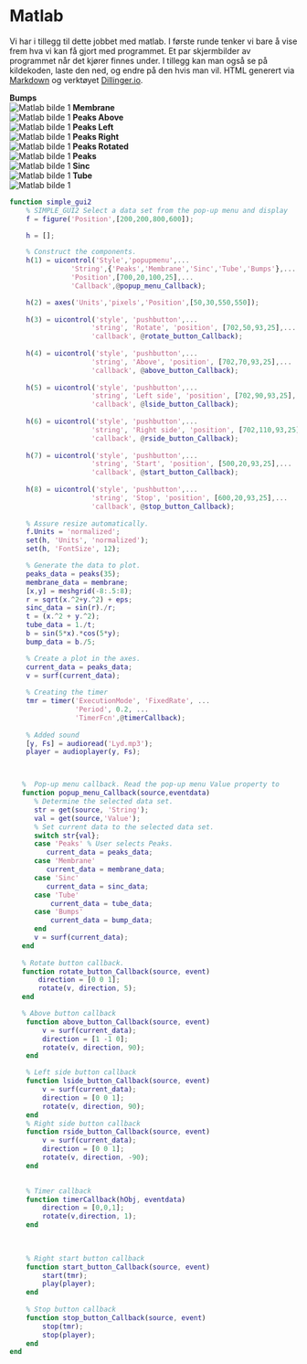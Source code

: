 # Matlab
Vi har i tillegg til dette jobbet med matlab. I første runde tenker vi bare å vise frem hva vi kan få gjort med programmet. Et par skjermbilder av programmet når det kjører finnes under. I tillegg kan man også se på kildekoden, laste den ned, og endre på den hvis man vil. HTML generert via [Markdown](matlab.md) og verktøyet [Dillinger.io](https://dillinger.io/).

**Bumps**  
![Matlab bilde 1](MATLAB/Skjermbilder/Bumps.png)
**Membrane**  
![Matlab bilde 1](MATLAB/Skjermbilder/Membrane.png)
**Peaks Above**  
![Matlab bilde 1](MATLAB/Skjermbilder/Peaks&#32;above.png)
**Peaks Left**  
![Matlab bilde 1](MATLAB/Skjermbilder/Peaks&#32;left&#32;side.png)
**Peaks Right**  
![Matlab bilde 1](MATLAB/Skjermbilder/Peaks&#32;right&#32;side.png)
**Peaks Rotated**  
![Matlab bilde 1](MATLAB/Skjermbilder/Peaks&#32;Rotated.png)
**Peaks**  
![Matlab bilde 1](MATLAB/Skjermbilder/Peaks.png)
**Sinc**  
![Matlab bilde 1](MATLAB/Skjermbilder/Sinc.png)
**Tube**  
![Matlab bilde 1](MATLAB/Skjermbilder/Tube.png)
```matlab
function simple_gui2
    % SIMPLE_GUI2 Select a data set from the pop-up menu and display
    f = figure('Position',[200,200,800,600]);

    h = [];

    % Construct the components.
    h(1) = uicontrol('Style','popupmenu',...
               'String',{'Peaks','Membrane','Sinc','Tube','Bumps'},...
               'Position',[700,20,100,25],...
               'Callback',@popup_menu_Callback);      

    h(2) = axes('Units','pixels','Position',[50,30,550,550]);
    
    h(3) = uicontrol('style', 'pushbutton',...
                    'string', 'Rotate', 'position', [702,50,93,25],...
                    'callback', @rotate_button_Callback);
                
    h(4) = uicontrol('style', 'pushbutton',...
                    'string', 'Above', 'position', [702,70,93,25],...
                    'callback', @above_button_Callback);
                
    h(5) = uicontrol('style', 'pushbutton',...
                    'string', 'Left side', 'position', [702,90,93,25],...
                    'callback', @lside_button_Callback);
                
    h(6) = uicontrol('style', 'pushbutton',...
                    'string', 'Right side', 'position', [702,110,93,25],...
                    'callback', @rside_button_Callback);
                
    h(7) = uicontrol('style', 'pushbutton',...
                    'string', 'Start', 'position', [500,20,93,25],...
                    'callback', @start_button_Callback);
    
    h(8) = uicontrol('style', 'pushbutton',...
                    'string', 'Stop', 'position', [600,20,93,25],...
                    'callback', @stop_button_Callback);
  
    % Assure resize automatically.
    f.Units = 'normalized';
    set(h, 'Units', 'normalized');
    set(h, 'FontSize', 12);

    % Generate the data to plot.
    peaks_data = peaks(35);
    membrane_data = membrane;
    [x,y] = meshgrid(-8:.5:8);
    r = sqrt(x.^2+y.^2) + eps;
    sinc_data = sin(r)./r;
    t = (x.^2 + y.^2);
    tube_data = 1./t;
    b = sin(5*x).*cos(5*y);
    bump_data = b./5;

    % Create a plot in the axes.
    current_data = peaks_data;
    v = surf(current_data);
    
    % Creating the timer
    tmr = timer('ExecutionMode', 'FixedRate', ... 
                'Period', 0.2, ...
                'TimerFcn',@timerCallback);
    
    % Added sound
    [y, Fs] = audioread('Lyd.mp3');
    player = audioplayer(y, Fs);



   %  Pop-up menu callback. Read the pop-up menu Value property to
   function popup_menu_Callback(source,eventdata) 
      % Determine the selected data set.
      str = get(source, 'String');
      val = get(source,'Value');
      % Set current data to the selected data set.
      switch str{val};
      case 'Peaks' % User selects Peaks.
         current_data = peaks_data;
      case 'Membrane' 
         current_data = membrane_data;
      case 'Sinc' 
         current_data = sinc_data; 
      case 'Tube'
          current_data = tube_data;
      case 'Bumps'
          current_data = bump_data;
      end    
      v = surf(current_data);
   end
   
   % Rotate button callback. 
   function rotate_button_Callback(source, event)
       direction = [0 0 1];
       rotate(v, direction, 5);
   end

   % Above button callback
    function above_button_Callback(source, event)
        v = surf(current_data);
        direction = [1 -1 0];
        rotate(v, direction, 90);
    end

    % Left side button callback
    function lside_button_Callback(source, event)
        v = surf(current_data);
        direction = [0 0 1];
        rotate(v, direction, 90);
    end
    % Right side button callback
    function rside_button_Callback(source, event)
        v = surf(current_data);
        direction = [0 0 1];
        rotate(v, direction, -90);
    end
    

    % Timer callback
    function timerCallback(hObj, eventdata)
        direction = [0,0,1];
        rotate(v,direction, 1);
    end

    
     
    % Right start button callback
    function start_button_Callback(source, event)
        start(tmr);
        play(player);
    end
    
    % Stop button callback    
    function stop_button_Callback(source, event)
        stop(tmr);
        stop(player);
    end
end
```